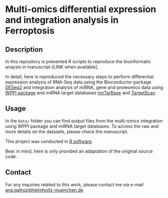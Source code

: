 # Multi-omics differential expression and integration analysis in Ferroptosis

## Description

In this repository is presented R scripts to reproduce the bioinformatic anaysis in manuscript [LINK when available]. 

In detail, here is reproduced the necessary steps to perform differential expression analysis of RNA-Seq data using the Bioconductor package [DESeq2](http://bioconductor.org/packages/release/bioc/html/DESeq2.html) and integration analysis of miRNA, gene and proteomics data using [WPPI package](https://github.com/AnaGalhoz37/wppi) and miRNA target databases [mirTarBase](https://doi.org/10.1093/nar/gkab1079) and [TargetScan](10.1126/science.aav1741). 

## Usage 

In the `Data/` folder you can find output files from the multi-omics integration using WPPI package and miRNA target databases. 
To access the raw and more details on the datasets, please check the manuscript.

This project was conducted in [R software](https://www.r-project.org). 

Bear in mind, here is only provided an adaptation of the original source code. 

## Contact

For any inquiries related to this work, please contact me via e-mail ana.galhoz@helmholtz-muenchen.de

